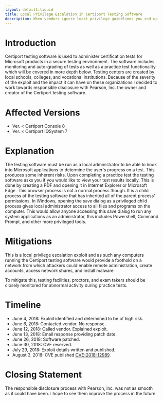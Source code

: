 ```yaml
---
layout: default.liquid
title: Local Privilege Escalation in Certiport Testing Software
description: When vendors ignore least privilege guidelines you end up with local admin in a secure testing facility. The story of Pearson and their CertiPort software.
---
```


# Introduction

Certiport testing software is used to administer certification tests for Microsoft products in a secure testing environment. The software includes monitoring and auto-grading of tests as well as a practice test functionality which will be covered in more depth below. ​﻿​﻿﻿​﻿﻿﻿​​​​﻿​﻿​​﻿﻿﻿﻿​​​​﻿﻿​​​﻿﻿​﻿﻿​﻿﻿﻿​﻿​​﻿​﻿​﻿​​﻿﻿​﻿​﻿​﻿﻿﻿​﻿﻿​​​﻿​﻿​​​﻿​​﻿​​﻿​​﻿​​﻿​​﻿﻿​﻿​​​﻿Testing centers are created by local schools, colleges, and vocational institutions. Because of the severity of the exploit and the impact it can have on these organizations I decided to work towards responsible disclosure with Pearson, Inc. the owner and creator of the Certiport testing software.

# Affected Versions

- Ver. < Certiport Console 8
- Ver. < Certiport IQSystem 7

# Explanation

The testing software must be run as a local administrator to be able to hook into Microsoft applications to determine the user's progress on a test. This produces some inherent risks. Upon completing a practice test the testing software asks you if you would ​﻿​﻿﻿​﻿﻿﻿​​​​﻿​﻿​​﻿﻿﻿﻿​​​​﻿﻿​​​﻿﻿​﻿﻿​﻿﻿﻿​﻿​​﻿​﻿​﻿​​﻿﻿​﻿​﻿​﻿﻿﻿​﻿﻿​​​﻿​﻿​​​﻿​​﻿​​﻿​​﻿​​﻿​​﻿﻿​﻿​​​﻿like to view your test results locally. This is done by creating a PDF and opening it in Internet Explorer or Microsoft Edge. This browser process is not a normal process though. It is a child process of the testing software that has inherited all of the pa​﻿​﻿﻿​﻿﻿﻿​​​​﻿​﻿​​﻿﻿﻿﻿​​​​﻿﻿​​​﻿﻿​﻿﻿​﻿﻿﻿​﻿​​﻿​﻿​﻿​​﻿﻿​﻿​﻿​﻿﻿﻿​﻿﻿​​​﻿​﻿​​​﻿​​﻿​​﻿​​﻿​​﻿​​﻿﻿​﻿​​​﻿rent process' permissions. In Windows, opening the save dialog as a privileged child process gives local administrator access to all files and programs on the computer. This would allow anyone accessing this save dialog to run any system applications as an administrator, this includes Powershell, Command Prompt, and other more privileged tools.

# Mitigations

This is a local privilege escalation exploi​﻿​﻿﻿​﻿﻿﻿​​​​﻿​﻿​​﻿﻿﻿﻿​​​​﻿﻿​​​﻿﻿​﻿﻿​﻿﻿﻿​﻿​​﻿​﻿​﻿​​﻿﻿​﻿​﻿​﻿﻿﻿​﻿﻿​​​﻿​﻿​​​﻿​​﻿​​﻿​​﻿​​﻿​​﻿﻿​﻿​​​﻿t and as such any computers running the Certiport testing software would provide a foothold on a network from which attackers could enable remote administration, create accounts, access network shares, and install malware.

To mitigate this, testing facilities, proctors, and exam takers should be closely monitored for abnormal activity during practice tests.

# Timeline

- June 4, 2018:    Exploit ident​﻿​﻿﻿​﻿﻿﻿​​​​﻿​﻿​​﻿﻿﻿﻿​​​​﻿﻿​​​﻿﻿​﻿﻿​﻿﻿﻿​﻿​​﻿​﻿​﻿​​﻿﻿​﻿​﻿​﻿﻿﻿​﻿﻿​​​﻿​﻿​​​﻿​​﻿​​﻿​​﻿​​﻿​​﻿﻿​﻿​​​﻿ified and determined to be of high risk.
- June 6, 2018:    Contacted vendor. No response.
- June 12, 2018:   Called vendor. Explained exploit.
- June 13, 2018:   Email response providing patch date.
- June 26, 2018:   Software patched.
- June 30, 2018:   CVE reserved.
- July 29, 2018:   Exploit details written and published.
- August 3, 2018:  CVE published [CVE-2018-12989](https://cpcde.page.link/b7pQ).

# Closing Statement

The responsible disclosure process with Pearson, Inc. was not as smooth as it could have been. I hope to see them improve the process in the future.
